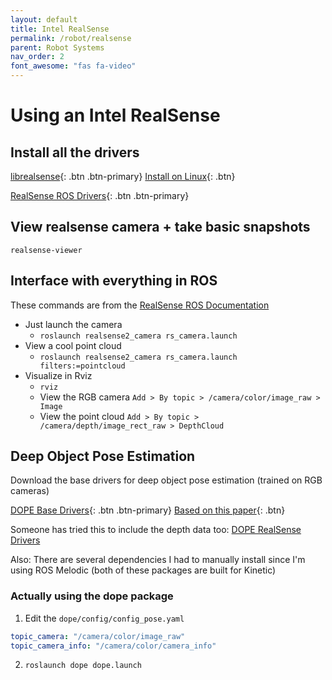 ```yaml
---
layout: default
title: Intel RealSense
permalink: /robot/realsense
parent: Robot Systems
nav_order: 2
font_awesome: "fas fa-video"
---
```


# <i class="{{ page.font_awesome }}"></i> Using an Intel RealSense


## Install all the drivers
[librealsense](https://github.com/IntelRealSense/librealsense/){: .btn .btn-primary}
[Install on Linux](https://github.com/IntelRealSense/librealsense/blob/master/doc/distribution_linux.md){: .btn}

[RealSense ROS Drivers](https://github.com/IntelRealSense/realsense-ros){: .btn .btn-primary}


## View realsense camera + take basic snapshots

`realsense-viewer`


## Interface with everything in ROS

These commands are from the [RealSense ROS Documentation](https://github.com/IntelRealSense/realsense-ros)

- Just launch the camera
	- `roslaunch realsense2_camera rs_camera.launch`
- View a cool point cloud
	- `roslaunch realsense2_camera rs_camera.launch filters:=pointcloud`
- Visualize in Rviz
	- `rviz`
	- View the RGB camera `Add > By topic > /camera/color/image_raw > Image`
	- View the point cloud `Add > By topic > /camera/depth/image_rect_raw > DepthCloud`


## Deep Object Pose Estimation

Download the base drivers for deep object pose estimation (trained on RGB cameras)

[DOPE Base Drivers](https://github.com/NVlabs/Deep_Object_Pose){: .btn .btn-primary}
[Based on this paper](https://arxiv.org/abs/1809.10790){: .btn}

Someone has tried this to include the depth data too: [DOPE RealSense Drivers](https://github.com/yehengchen/DOPE-ROS-D435)

Also: There are several dependencies I had to manually install since I'm using ROS Melodic (both of these packages are built for Kinetic)

### Actually using the dope package
1. Edit the `dope/config/config_pose.yaml`

```yaml	
topic_camera: "/camera/color/image_raw"
topic_camera_info: "/camera/color/camera_info"
```

2. `roslaunch dope dope.launch`